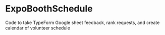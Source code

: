 # ExpoBoothSchedule
Code to take TypeForm Google sheet feedback, rank requests, and create calendar of volunteer schedule
